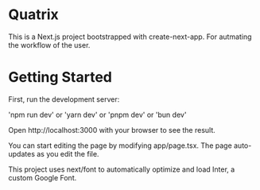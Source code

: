 # Quatrix
This is a Next.js project bootstrapped with create-next-app.
For autmating the workflow of the user.

# Getting Started
First, run the development server:

'npm run dev' or 'yarn dev' or 'pnpm dev' or 'bun dev'

Open http://localhost:3000 with your browser to see the result.

You can start editing the page by modifying app/page.tsx. The page auto-updates as you edit the file.

This project uses next/font to automatically optimize and load Inter, a custom Google Font.
